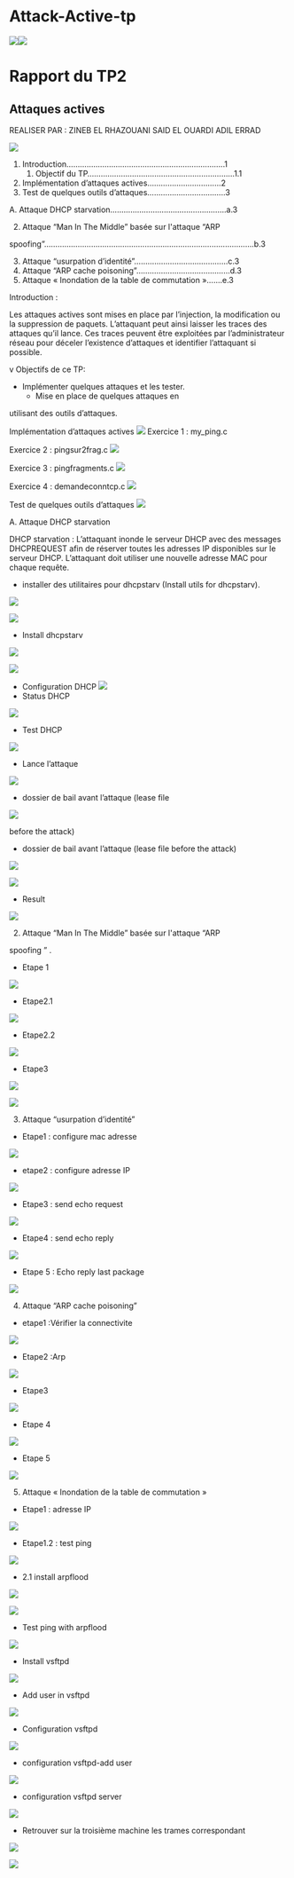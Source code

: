 # Attack-Active-tp
![](Aspose.Words.d1438f71-9bd8-484b-b3c6-ee7391c29f42.001.png)![](Aspose.Words.d1438f71-9bd8-484b-b3c6-ee7391c29f42.002.png)

# Rapport  du TP2

## Attaques actives

REALISER PAR : 
ZINEB EL RHAZOUANI
SAID EL OUARDI
ADIL ERRAD 

![](Aspose.Words.d1438f71-9bd8-484b-b3c6-ee7391c29f42.007.png)

1. Introduction……………………………………………………………..1  
   1. Objectif du TP…………………………………………………………1.1 
2. Implémentation d’attaques actives…………………………...2  
2. Test de quelques outils d’attaques……………………………..3 

A. Attaque DHCP starvation…………………………………………….a.3 

2. Attaque “Man In The Middle” basée sur l'attaque “ARP        

spoofing”………………………………………………………………………………….b.3 

3. Attaque “usurpation d’identité”…………………………………...c.3 
3. Attaque “ARP cache poisoning”……………………………………d.3 
3. Attaque « Inondation de la table de commutation »…….e.3 

Introduction : 

Les attaques actives sont mises en place par l’injection, la modification ou la suppression de paquets. L’attaquant peut ainsi laisser les traces des attaques qu’il lance. Ces traces peuvent être exploitées par l’administrateur réseau pour déceler l’existence d’attaques et identifier l’attaquant si possible. 

v Objectifs de ce TP: 

- Implémenter quelques attaques et les tester. 
  - Mise en place de quelques attaques en 

utilisant des outils d’attaques. 

Implémentation d’attaques actives ![](Aspose.Words.d1438f71-9bd8-484b-b3c6-ee7391c29f42.008.jpeg)         Exercice 1 : my\_ping.c 

Exercice 2 : pingsur2frag.c ![](Aspose.Words.d1438f71-9bd8-484b-b3c6-ee7391c29f42.009.jpeg)

Exercice 3 : pingfragments.c ![](Aspose.Words.d1438f71-9bd8-484b-b3c6-ee7391c29f42.010.jpeg)

Exercice 4 : demandeconntcp.c ![](Aspose.Words.d1438f71-9bd8-484b-b3c6-ee7391c29f42.011.jpeg)

Test de quelques outils d’attaques ![](Aspose.Words.d1438f71-9bd8-484b-b3c6-ee7391c29f42.012.jpeg)

A. Attaque DHCP starvation 

DHCP starvation : L’attaquant inonde le serveur DHCP avec des messages DHCPREQUEST afin de réserver toutes les adresses IP disponibles sur le serveur DHCP. L’attaquant doit utiliser une nouvelle adresse MAC pour chaque requête. 

- installer des utilitaires pour dhcpstarv (Install utils for dhcpstarv).

![](Aspose.Words.d1438f71-9bd8-484b-b3c6-ee7391c29f42.013.jpeg)

![](Aspose.Words.d1438f71-9bd8-484b-b3c6-ee7391c29f42.014.jpeg)

- Install dhcpstarv 

![](Aspose.Words.d1438f71-9bd8-484b-b3c6-ee7391c29f42.015.jpeg)

![](Aspose.Words.d1438f71-9bd8-484b-b3c6-ee7391c29f42.016.png)

- Configuration DHCP ![](Aspose.Words.d1438f71-9bd8-484b-b3c6-ee7391c29f42.017.jpeg)
- Status DHCP  

![](Aspose.Words.d1438f71-9bd8-484b-b3c6-ee7391c29f42.018.jpeg)

- Test DHCP 

![](Aspose.Words.d1438f71-9bd8-484b-b3c6-ee7391c29f42.019.jpeg)

- Lance l’attaque 

![](Aspose.Words.d1438f71-9bd8-484b-b3c6-ee7391c29f42.020.png)

- dossier de bail avant l’attaque (lease file 

![](Aspose.Words.d1438f71-9bd8-484b-b3c6-ee7391c29f42.021.jpeg)

before the attack) 

- dossier de bail avant l’attaque (lease file before the attack) 

![](Aspose.Words.d1438f71-9bd8-484b-b3c6-ee7391c29f42.022.jpeg)

![](Aspose.Words.d1438f71-9bd8-484b-b3c6-ee7391c29f42.023.png)

- Result 

![](Aspose.Words.d1438f71-9bd8-484b-b3c6-ee7391c29f42.024.jpeg)

2. Attaque “Man In The Middle” basée sur l'attaque “ARP        

spoofing ”  .    

- Etape 1 

![](Aspose.Words.d1438f71-9bd8-484b-b3c6-ee7391c29f42.025.png)

- Etape2.1 

![](Aspose.Words.d1438f71-9bd8-484b-b3c6-ee7391c29f42.026.jpeg)

- Etape2.2 

![](Aspose.Words.d1438f71-9bd8-484b-b3c6-ee7391c29f42.027.jpeg)

- Etape3 

![](Aspose.Words.d1438f71-9bd8-484b-b3c6-ee7391c29f42.028.jpeg)

![](Aspose.Words.d1438f71-9bd8-484b-b3c6-ee7391c29f42.029.jpeg)

3. Attaque “usurpation d’identité” 
- Etape1 : configure mac adresse 

![](Aspose.Words.d1438f71-9bd8-484b-b3c6-ee7391c29f42.030.jpeg)

- etape2 : configure adresse IP 

![](Aspose.Words.d1438f71-9bd8-484b-b3c6-ee7391c29f42.031.jpeg)

- Etape3 : send echo request 

![](Aspose.Words.d1438f71-9bd8-484b-b3c6-ee7391c29f42.032.jpeg)

- Etape4 : send echo reply 

![](Aspose.Words.d1438f71-9bd8-484b-b3c6-ee7391c29f42.033.jpeg)

- Etape 5 : Echo reply last package 

![](Aspose.Words.d1438f71-9bd8-484b-b3c6-ee7391c29f42.034.jpeg)

4. Attaque “ARP cache poisoning”
- etape1 :Vérifier  la connectivite 

![](Aspose.Words.d1438f71-9bd8-484b-b3c6-ee7391c29f42.035.jpeg)

- Etape2 :Arp 

![](Aspose.Words.d1438f71-9bd8-484b-b3c6-ee7391c29f42.036.jpeg)

- Etape3  

![](Aspose.Words.d1438f71-9bd8-484b-b3c6-ee7391c29f42.037.jpeg)

- Etape 4 

![](Aspose.Words.d1438f71-9bd8-484b-b3c6-ee7391c29f42.038.jpeg)

- Etape 5 

![](Aspose.Words.d1438f71-9bd8-484b-b3c6-ee7391c29f42.039.jpeg)

5. Attaque « Inondation de la table de commutation » 
- Etape1 : adresse IP 

![](Aspose.Words.d1438f71-9bd8-484b-b3c6-ee7391c29f42.040.jpeg)

- Etape1.2 : test ping 

![](Aspose.Words.d1438f71-9bd8-484b-b3c6-ee7391c29f42.041.jpeg)

- 2.1 install arpflood 

![](Aspose.Words.d1438f71-9bd8-484b-b3c6-ee7391c29f42.042.jpeg)

![](Aspose.Words.d1438f71-9bd8-484b-b3c6-ee7391c29f42.043.png)

- Test ping with arpflood 

![](Aspose.Words.d1438f71-9bd8-484b-b3c6-ee7391c29f42.044.jpeg)

- Install vsftpd 

![](Aspose.Words.d1438f71-9bd8-484b-b3c6-ee7391c29f42.045.png)

- Add user in vsftpd 

![](Aspose.Words.d1438f71-9bd8-484b-b3c6-ee7391c29f42.046.jpeg)

- Configuration vsftpd 

![](Aspose.Words.d1438f71-9bd8-484b-b3c6-ee7391c29f42.047.jpeg)

- configuration vsftpd-add user 

![](Aspose.Words.d1438f71-9bd8-484b-b3c6-ee7391c29f42.048.png)

- configuration vsftpd  server 

![](Aspose.Words.d1438f71-9bd8-484b-b3c6-ee7391c29f42.049.jpeg)

- Retrouver sur la troisième machine les trames correspondant 

![](Aspose.Words.d1438f71-9bd8-484b-b3c6-ee7391c29f42.050.jpeg)

![](Aspose.Words.d1438f71-9bd8-484b-b3c6-ee7391c29f42.051.jpeg)

